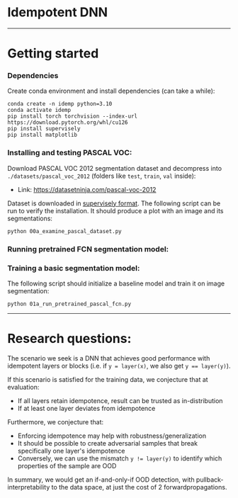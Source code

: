 # Idempotent DNN

----

# Getting started

### Dependencies

Create conda environment and install dependencies (can take a while):

```
conda create -n idemp python=3.10
conda activate idemp
pip install torch torchvision --index-url https://download.pytorch.org/whl/cu126
pip install supervisely
pip install matplotlib
```


### Installing and testing PASCAL VOC:

Download PASCAL VOC 2012 segmentation dataset and decompress into `./datasets/pascal_voc_2012` (folders like `test`, `train`, `val` inside):

* Link: https://datasetninja.com/pascal-voc-2012

Dataset is downloaded in [supervisely format](https://developer.supervisely.com/getting-started/python-sdk-tutorials/common/iterate-over-a-local-project). The following script can be run to verify the installation. It should produce a plot with an image and its segmentations:

```
python 00a_examine_pascal_dataset.py
```

### Running pretrained FCN segmentation model:

### Training a basic segmentation model:

The following script should initialize a baseline model and train it on image segmentation:

```
python 01a_run_pretrained_pascal_fcn.py
```


----

# Research questions:

The scenario we seek is a DNN that achieves good performance with idempotent layers or blocks (i.e. if `y = layer(x)`, we also get `y == layer(y)`).

If this scenario is satisfied for the training data, we conjecture that at evaluation:
* If all layers retain idempotence, result can be trusted as in-distribution
* If at least one layer deviates from idempotence

Furthermore, we conjecture that:
* Enforcing idempotence may help with robustness/generalization
* It should be possible to create adversarial samples that break specifically one layer's idempotence
* Conversely, we can use the mismatch `y != layer(y)` to identify which properties of the sample are OOD

In summary, we would get an if-and-only-if OOD detection, with pullback-interpretability to the data space, at just the cost of 2 forwardpropagations.

